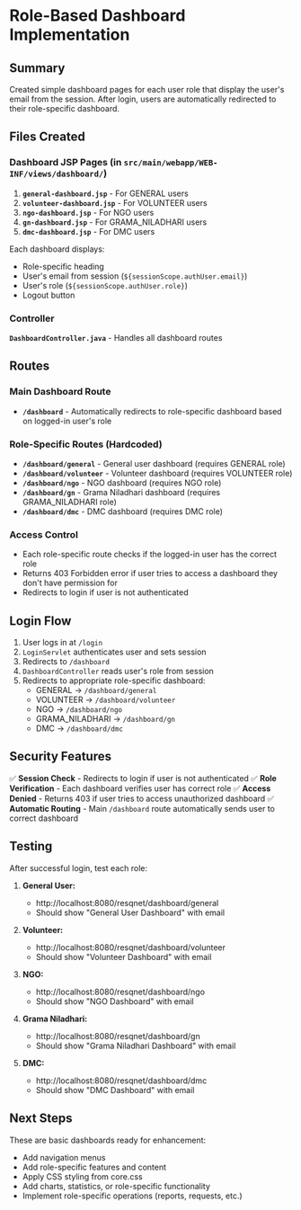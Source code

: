 # Role-Based Dashboard Implementation

## Summary

Created simple dashboard pages for each user role that display the user's email from the session. After login, users are automatically redirected to their role-specific dashboard.

## Files Created

### Dashboard JSP Pages (in `src/main/webapp/WEB-INF/views/dashboard/`)

1. **`general-dashboard.jsp`** - For GENERAL users
2. **`volunteer-dashboard.jsp`** - For VOLUNTEER users
3. **`ngo-dashboard.jsp`** - For NGO users
4. **`gn-dashboard.jsp`** - For GRAMA_NILADHARI users
5. **`dmc-dashboard.jsp`** - For DMC users

Each dashboard displays:
- Role-specific heading
- User's email from session (`${sessionScope.authUser.email}`)
- User's role (`${sessionScope.authUser.role}`)
- Logout button

### Controller

**`DashboardController.java`** - Handles all dashboard routes

## Routes

### Main Dashboard Route
- **`/dashboard`** - Automatically redirects to role-specific dashboard based on logged-in user's role

### Role-Specific Routes (Hardcoded)
- **`/dashboard/general`** - General user dashboard (requires GENERAL role)
- **`/dashboard/volunteer`** - Volunteer dashboard (requires VOLUNTEER role)
- **`/dashboard/ngo`** - NGO dashboard (requires NGO role)
- **`/dashboard/gn`** - Grama Niladhari dashboard (requires GRAMA_NILADHARI role)
- **`/dashboard/dmc`** - DMC dashboard (requires DMC role)

### Access Control
- Each role-specific route checks if the logged-in user has the correct role
- Returns 403 Forbidden error if user tries to access a dashboard they don't have permission for
- Redirects to login if user is not authenticated

## Login Flow

1. User logs in at `/login`
2. `LoginServlet` authenticates user and sets session
3. Redirects to `/dashboard`
4. `DashboardController` reads user's role from session
5. Redirects to appropriate role-specific dashboard:
   - GENERAL → `/dashboard/general`
   - VOLUNTEER → `/dashboard/volunteer`
   - NGO → `/dashboard/ngo`
   - GRAMA_NILADHARI → `/dashboard/gn`
   - DMC → `/dashboard/dmc`

## Security Features

✅ **Session Check** - Redirects to login if user is not authenticated
✅ **Role Verification** - Each dashboard verifies user has correct role
✅ **Access Denied** - Returns 403 if user tries to access unauthorized dashboard
✅ **Automatic Routing** - Main `/dashboard` route automatically sends user to correct dashboard

## Testing

After successful login, test each role:

1. **General User:**
   - http://localhost:8080/resqnet/dashboard/general
   - Should show "General User Dashboard" with email

2. **Volunteer:**
   - http://localhost:8080/resqnet/dashboard/volunteer
   - Should show "Volunteer Dashboard" with email

3. **NGO:**
   - http://localhost:8080/resqnet/dashboard/ngo
   - Should show "NGO Dashboard" with email

4. **Grama Niladhari:**
   - http://localhost:8080/resqnet/dashboard/gn
   - Should show "Grama Niladhari Dashboard" with email

5. **DMC:**
   - http://localhost:8080/resqnet/dashboard/dmc
   - Should show "DMC Dashboard" with email

## Next Steps

These are basic dashboards ready for enhancement:
- Add navigation menus
- Add role-specific features and content
- Apply CSS styling from core.css
- Add charts, statistics, or role-specific functionality
- Implement role-specific operations (reports, requests, etc.)
